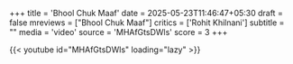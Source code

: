 +++
title = 'Bhool Chuk Maaf'
date = 2025-05-23T11:46:47+05:30
draft = false
mreviews = ["Bhool Chuk Maaf"]
critics = ['Rohit Khilnani']
subtitle = ""
media = 'video'
source = 'MHAfGtsDWls'
score = 3
+++

{{< youtube id="MHAfGtsDWls" loading="lazy" >}}
